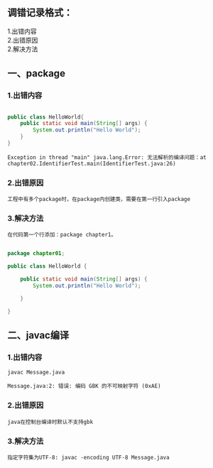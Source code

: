 ## 调错记录格式：
  1.出错内容  
  2.出错原因  
  2.解决方法

## 一、package

### 1.出错内容
```java

public class HelloWorld{
	public static void main(String[] args) {
		System.out.println("Hello World");
	}
}
```

```
Exception in thread "main" java.lang.Error: 无法解析的编译问题：at chapter02.IdentifierTest.main(IdentifierTest.java:26)
```

### 2.出错原因

```工程中有多个package时，在package内创建类，需要在第一行引入package```

### 3.解决方法

```在代码第一个行添加：package chapter1。```

```java

package chapter01;

public class HelloWorld {

	public static void main(String[] args) {
		System.out.println("Hello World");

	}

}

```

## 二、javac编译

### 1.出错内容
```
javac Message.java
```
```
Message.java:2: 错误: 编码 GBK 的不可映射字符 (0xAE)
```

### 2.出错原因
```java在控制台编译时默认不支持gbk```

### 3.解决方法
```指定字符集为UTF-8: javac -encoding UTF-8 Message.java```
